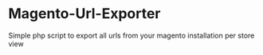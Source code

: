Magento-Url-Exporter
====================

Simple php script to export all urls from your magento installation per store view